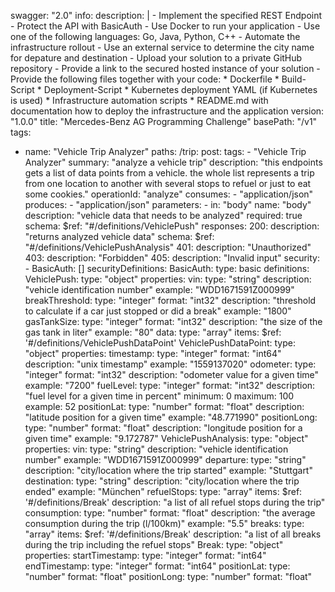 swagger: "2.0"
info:
  description: |
    - Implement the specified REST Endpoint
    - Protect the API with BasicAuth
    - Use Docker to run your application
    - Use one of the following languages&#58; Go, Java, Python, C++
    - Automate the infrastructure rollout
    - Use an external service to determine the city name for depature and destination
    - Upload your solution to a private GitHub repository
    - Provide a link to the secured hosted instance of your solution
    - Provide the following files together with your code&#58;
      * Dockerfile
      * Build-Script
      * Deployment-Script
      * Kubernetes deployment YAML (if Kubernetes is used)
      * Infrastructure automation scripts
      * README.md with documentation how to deploy the infrastructure and the application
  version: "1.0.0"
  title: "Mercedes-Benz AG Programming Challenge"
basePath: "/v1"
tags:
- name: "Vehicle Trip Analyzer"
paths:
  /trip:
    post:
      tags:
      - "Vehicle Trip Analyzer"
      summary: "analyze a vehicle trip"
      description: "this endpoints gets a list of data points from a vehicle. the whole list represents a trip from one location to another with several stops to refuel or just to eat some cookies."
      operationId: "analyze"
      consumes:
      - "application/json"
      produces:
      - "application/json"
      parameters:
      - in: "body"
        name: "body"
        description: "vehicle data that needs to be analyzed"
        required: true
        schema:
          $ref: "#/definitions/VehiclePush"
      responses:
        200:
          description: "returns analyzed vehicle data"
          schema:
            $ref: "#/definitions/VehiclePushAnalysis"
        401:
          description: "Unauthorized"
        403:
          description: "Forbidden"
        405:
          description: "Invalid input"
      security:
        - BasicAuth: []
securityDefinitions:
  BasicAuth:
    type: basic
definitions:
  VehiclePush:
    type: "object"
    properties:
      vin:
        type: "string"
        description: "vehicle identification number"
        example: "WDD1671591Z000999"
      breakThreshold:
        type: "integer"
        format: "int32"
        description: "threshold to calculate if a car just stopped or did a break"
        example: "1800"
      gasTankSize:
        type: "integer"
        format: "int32"
        description: "the size of the gas tank in liter"
        example: "80"
      data:
        type: "array"
        items:
          $ref: '#/definitions/VehiclePushDataPoint'
  VehiclePushDataPoint:
    type: "object"
    properties:
      timestamp:
        type: "integer"
        format: "int64"
        description: "unix timestamp"
        example: "1559137020"
      odometer:
        type: "integer"
        format: "int32"
        description: "odometer value for a given time"
        example: "7200"
      fuelLevel:
        type: "integer"
        format: "int32"
        description: "fuel level for a given time in percent"
        minimum: 0
        maximum: 100
        example: 52
      positionLat:
        type: "number"
        format: "float"
        description: "latitude position for a given time"
        example: "48.771990"
      positionLong:
        type: "number"
        format: "float"
        description: "longitude position for a given time"
        example: "9.172787"
  VehiclePushAnalysis:
    type: "object"
    properties:
      vin:
        type: "string"
        description: "vehicle identification number"
        example: "WDD1671591Z000999"
      departure:
        type: "string"
        description: "city/location where the trip started"
        example: "Stuttgart"
      destination:
        type: "string"
        description: "city/location where the trip ended"
        example: "München"
      refuelStops:
        type: "array"
        items:
          $ref: '#/definitions/Break'
        description: "a list of all refuel stops during the trip"
      consumption:
        type: "number"
        format: "float"
        description: "the average consumption during the trip (l/100km)"
        example: "5.5"
      breaks:
        type: "array"
        items:
          $ref: '#/definitions/Break'
        description: "a list of all breaks during the trip including the refuel stops"
  Break:
    type: "object"
    properties:
      startTimestamp:
        type: "integer"
        format: "int64"
      endTimestamp:
        type: "integer"
        format: "int64"
      positionLat:
        type: "number"
        format: "float"
      positionLong:
        type: "number"
        format: "float"
    
    

